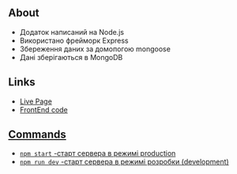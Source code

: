 
## About

<ul>
	<li>Додаток написаний на Node.js</li>
	<li>Використано фрейморк Express</li>
	<li>Збереження даних зa домопогою mongoose</li>
	<li>Дані зберігаються в MongoDB</li>
</ul>

## Links

<ul>
	<li><a href="https://nastyonasavina.github.io/Bills/">Live Page</li>
	<li><a href="https://github.com/NastyonaSavina/Bills">FrontEnd code</li>
</ul>



## Commands

<ul>
	<li><code>npm start</code> -старт сервера в режимі production</li>
	<li><code>npm run dev</code> -старт сервера в режимі розробки (development)</li>

</ul>
